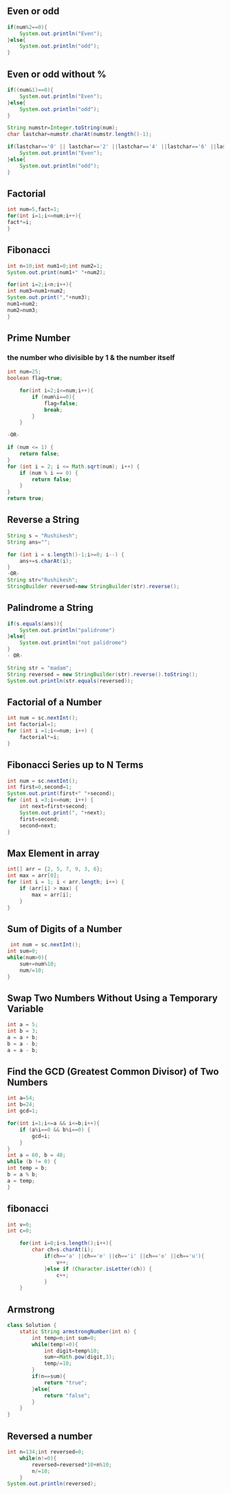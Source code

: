 ## Even or odd

```java
if(num%2==0){
    System.out.println("Even");
}else{
    System.out.println("odd");
}
```

## Even or odd without %

```java
if((num&1)==0){
    System.out.println("Even");
}else{
    System.out.println("odd");
}
```

```java
String numstr=Integer.toString(num);
char lastchar=numstr.charAt(numstr.length()-1);

if(lastchar=='0' || lastchar=='2' ||lastchar=='4' ||lastchar=='6' ||lastchar=='8'  ){
    System.out.println("Even");
}else{
    System.out.println("odd");
}
```

## Factorial

```java
int num=5,fact=1;
for(int i=1;i<=num;i++){
fact*=i;
}
```

## Fibonacci

```java
int n=10;int num1=0;int num2=1;
System.out.print(num1+" "+num2);

for(int i=2;i<n;i++){
int num3=num1+num2;
System.out.print(","+num3);
num1=num2;
num2=num3;
}
```

## Prime Number

### the number who divisible by 1 & the number itself

```java
int num=25;
boolean flag=true;

    for(int i=2;i<=num;i++){
        if (num%i==0){
            flag=false;
            break;
        }
    }

-OR-

if (num <= 1) {
    return false;
}
for (int i = 2; i <= Math.sqrt(num); i++) {
    if (num % i == 0) {
        return false;
    }
}
return true;
```

## Reverse a String

```java
String s = "Rushikesh";
String ans="";

for (int i = s.length()-1;i>=0; i--) {
    ans+=s.charAt(i);
}
-OR-
String str="Rushikesh";
StringBuilder reversed=new StringBuilder(str).reverse();
```

## Palindrome a String

```java
if(s.equals(ans)){
    System.out.println("palidrome")
}else{
    System.out.println("not palidrome")
}
- OR-

String str = "madam";
String reversed = new StringBuilder(str).reverse().toString();
System.out.println(str.equals(reversed));
```

## Factorial of a Number

```java
int num = sc.nextInt();
int factorial=1;
for (int i =1;i<=num; i++) {
    factorial*=i;
}
```

## Fibonacci Series up to N Terms

```java
int num = sc.nextInt();
int first=0,second=1;
System.out.print(first+" "+second);
for (int i =3;i<=num; i++) {
    int next=first+second;
    System.out.print(", "+next);
    first=second;
    second=next;
}
```

## Max Element in array

```java
int[] arr = {2, 5, 7, 9, 3, 6};
int max = arr[0];
for (int i = 1; i < arr.length; i++) {
    if (arr[i] > max) {
        max = arr[i];
    }
}
```

## Sum of Digits of a Number

```java
 int num = sc.nextInt();
int sum=0;
while(num>0){
    sum+=num%10;
    num/=10;
}
```

## Swap Two Numbers Without Using a Temporary Variable

```java
int a = 5;
int b = 3;
a = a + b;
b = a - b;
a = a - b;
```

## Find the GCD (Greatest Common Divisor) of Two Numbers

```java
int a=54;
int b=24;
int gcd=1;

for(int i=1;i<=a && i<=b;i++){
    if (a%i==0 && b%i==0) {
        gcd=i;
    }
}
int a = 60, b = 48;
while (b != 0) {
int temp = b;
b = a % b;
a = temp;
}
```

## fibonacci

```java
int v=0;
int c=0;

    for(int i=0;i<s.length();i++){
        char ch=s.charAt(i);
            if(ch=='a' ||ch=='e' ||ch=='i' ||ch=='o' ||ch=='u'){
                v++;
            }else if (Character.isLetter(ch)) {
                c++;
            }
    }

```

## Armstrong

```java
class Solution {
    static String armstrongNumber(int n) {
        int temp=n;int sum=0;
        while(temp!=0){
            int digit=temp%10;
            sum+=Math.pow(digit,3);
            temp/=10;
        }
        if(n==sum){
            return "true";
        }else{
            return "false";
        }
    }
}
```

## Reversed a number

```java
int n=134;int reversed=0;
    while(n!=0){
        reversed=reversed*10+n%10;
        n/=10;
    }
System.out.println(reversed);
```

